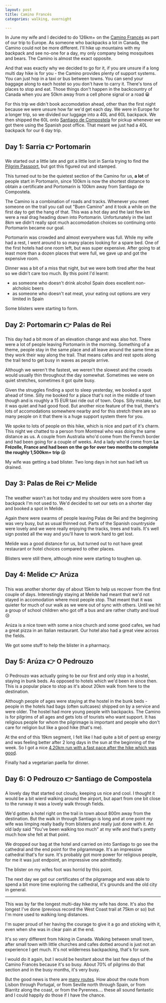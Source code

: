 ```yaml
---
layout: post
title: Camino Francés
categories: walking, overnight

---
```


In June my wife and I decided to do 126km+ on the <a href="https://caminoways.com/camino-frances">Camino Francés</a> as part of our trip to Europe. As someone who backpacks a lot in Canada, the Camino could not be more different. I'll hike up mountains with my backpack and see no-one for a day, my only company being mosquitoes and bears. The Camino is almost the exact opposite.

And that was exactly why we decided to go for it, if you are unsure if a long multi day hike is for you - the Camino provides plenty of support systems. You can just hop in a taxi or bus between towns. You can send your baggage along to each hostel so you don't have to carry it. There's tons of places to stop and eat. Those things don't happen in the backcountry of Canada when you are 50km away from a cell phone signal or a road 😀

For this trip we didn't book accomodation ahead, other than the first night because we were unsure how far we'd get each day. We were in Europe for a longer trip, so we divided our luggage into a 40L and 60L backpack. We then shipped the 60L onto <a href="https://www.elcaminoconcorreos.com/en/transfer-luggage">Santiago de Compostela</a> for pickup whenever we got there using the Spanish post office. That meant we just had a 40L backpack for our 6 day trip.

## Day 1: Sarria 👉 Portomarin

<div class="strava-embed-placeholder" data-embed-type="activity" data-embed-id="14745907509" data-style="standard" data-from-embed="false"></div><script src="https://strava-embeds.com/embed.js"></script>

We started out a little late and got a little lost in Sarria trying to find the <a href="https://caminoways.com/camino-pilgrim-passport-certificates">Pilgrim Passport</a>, but got this figured out and stamped.

This turned out to be the quietest section of the Camino for us, **a lot** of people start in Portomarin, since 100km is now the shortest distance to obtain a certificate and Portomarin is 100km away from Santiago de Compostela.

The Camino is a combination of roads and tracks. Whenever you meet someone on the trail you call out "Buen Camino" and it took a while on the first day to get the hang of that. This was a hot day and the last few km were a real drag heading down into Portomarin. Unfortunately in the last 8km we didn't really spot much accomodation choices so continuing onto Portomarin became our goal.

Portomarin was crowded and almost everywhere was full. While my wife had a rest, I went around to so many places looking for a spare bed. One of the first hotels had one room left, but was super expensive. After going to at least more than a dozen places that were full, we gave up and got the expensive room.

Dinner was a bit of a miss that night, but we were both tired after the heat so we didn't care too much. By this point I'd learnt:
* as someone who doesn't drink alcohol Spain does excellent non-alcholoic beers
* as someone who doesn't eat meat, your eating out options are very limited in Spain

Some blisters were starting to form.

## Day 2: Portomarin 👉 Palas de Rei

<div class="strava-embed-placeholder" data-embed-type="activity" data-embed-id="14755405237" data-style="standard" data-from-embed="false"></div><script src="https://strava-embeds.com/embed.js"></script>

This day had a bit more of an elevation change and was also hot. There were a lot of people leaving Portomarin in the morning. Something of a theme, people stay in the same place and all leave around the same time as they work their way along the trail. That means cafes and rest spots along the trail tend to get busy in waves as people arrive.

Although we weren't the fastest, we weren't the slowest and the crowds would usually thin throughout the day somewhat. Sometimes we were on quiet stretches, sometimes it got quite busy.

Given the struggles finding a spot to sleep yesterday, we booked a spot ahead of time. Silly me booked for a place that's not in the middle of town though and is roughly a 15 EUR taxi ride out of town. Oops. Silly mistake, but it was quiet and had good food. But another nice feature of the trail, there's lots of accomodations somewhere nearby and for this stretch there are so many people on it that there is a huge support system there for you.

We spoke to lots of people on this hike, which is nice and part of it's charm. This night we chatted to a person from Montreal who was doing the same distance as us. A couple from Australia who'd come from the French border and had been going for a couple of weeks. And a lady who'd come from <b>La Frézelle, France and had been on the go for over two months to complete the roughly 1,500km+ trip</b> 😱

My wife was getting a bad blister. Two long days in hot sun had left us drained.

## Day 3: Palas de Rei 👉 Melide

<div class="strava-embed-placeholder" data-embed-type="activity" data-embed-id="14764333070" data-style="standard" data-from-embed="false"></div><script src="https://strava-embeds.com/embed.js"></script>

The weather wasn't as hot today and my shoulders were sore from a backpack I'm not used to. We'd decided to set our sets on a shorter day and booked a spot in Melide.

Again there were swarms of people leaving Palas de Rei and the beginning was very busy, but as usual thinned out. Parts of the Spanish countryside were lovely and we were really enjoying the tracks, trees and trails. It's well sign posted all the way and you'll have to work hard to get lost.

Melide was a good distance for us, but turned out to not have great restaurant or hotel choices compared to other places.

Blisters were still there, although mine were starting to toughen up.

## Day 4: Melide 👉 Arúza

<div class="strava-embed-placeholder" data-embed-type="activity" data-embed-id="14774800650" data-style="standard" data-from-embed="false"></div><script src="https://strava-embeds.com/embed.js"></script>

This was another shorter day of about 15km to help us recover from the first couple of days. Interestingly staying at Melide had meant that we'd not stayed in accomodation where most people stop. That meant that it was quieter for much of our walk as we were out of sync with others. Until we hit a group of school children who got off a bus and are rather chatty and loud 😢

Arúza is a nice town with some a nice church and some good cafes, we had a great pizza in an Italian restaurant. Our hotel also had a great view across the fields.

We got some stuff to help the blister in a pharmacy.

## Day 5: Arúza 👉 O Pedrouzo

<div class="strava-embed-placeholder" data-embed-type="activity" data-embed-id="14786304413" data-style="standard" data-from-embed="false"></div><script src="https://strava-embeds.com/embed.js"></script>

O Pedrouzo was actually going to be our first and only stop in a hostel, staying in bunk beds. As opposed to hotels which we'd been in since then. This is a popular place to stop as it's about 20km walk from here to the destination.

Although people of ages were staying at the hostel in the bunk beds - people in the hotels had bags (often suitcases) shipped on by a service and were older. The hostel had more young people with backpacks. The Camino is for pilgrims of all ages and gets lots of tourists who want support. It has religious people for whom the pilgrimage is important and people who don't care for religion but like a good hike (that's me).

At the end of this 19km segment, I felt like I had quite a bit of pent up energy and was feeling better after 2 long days in the sun at the beginning of the week. So I got a nice <a href="https://www.strava.com/activities/14786716859">4.20km run with a fast pace after the hike which was good</a>.

Finally had a vegetarian paella for dinner.

## Day 6: O Pedrouzo 👉 Santiago de Compostela

<div class="strava-embed-placeholder" data-embed-type="activity" data-embed-id="14797920459" data-style="standard" data-from-embed="false"></div><script src="https://strava-embeds.com/embed.js"></script>

A lovely day that started out cloudy, keeping us nice and cool. I thought it would be a bit wierd walking around the airport, but apart from one bit close to the runway it was a lovely walk through fields.

We'd gotten a hotel right on the trail in town about 800m away from the destination. But the walk in through Santiago is long and at one point my wife was limping really badly from blisters and really just done with it. An old lady said "You've been walking too much" at my wife and that's pretty much how she felt at that point.

We dropped our bag at the hotel and carried on into Santiago to go see the cathedral and the end point for the pilgrammage. It's an impressive cathedral that's for sure. It's probably got more power for religious people, for me it was just endpoint, an impressive one admittedly.

The blister on my wifes foot was horrid by this point.

The next day we got our certificates of the pilgramage and was able to spend a bit more time exploring the cathedral, it's grounds and the old city in general.

----

This was by far the longest multi-day hike my wife has done. It's also the longest I've done (previous record the West Coast trail at 75km or so) but I'm more used to walking long distances.

I'm super proud of her having the courage to give it a go and sticking with it, even when she was in clear pain at the end.

It's so very different from hiking in Canada. Walking between small town, after small town with little churches and cafes dotted around is just not an experience I get much. It's not wilderness backpacking, that's for sure.

I would do it again, but I would be hesitant about the last few days of the Camino Francés because it's so busy. About 70% of pilgrims do that section and in the busy months, it's very busy. 

But the good news is there are <a href="https://en.wikipedia.org/wiki/Camino_de_Santiago#/media/File:Camino_de_Santiago_%E2%80%93_Map_of_main_routes_WP.svg">many routes</a>. How about the route from Lisbon through Portugal, or from Seville north through Spain, or from Biarritz along the coast, or from the Pyrennes.... these all sound fantastic and I could happily do those if I have the chance.
